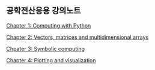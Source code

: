 ## 공학전산응용 강의노트

[Chapter 1: Computing with Python](https://colab.research.google.com/github/SeoulTechPSE/EngNm/blob/master/ch01_code.ipynb)

[Chapter 2: Vectors, matrices and multidimensional arrays](https://colab.research.google.com/github/SeoulTechPSE/EngNm/blob/master/ch02_code.ipynb)

[Chpater 3: Symbolic computing](https://colab.research.google.com/github/SeoulTechPSE/EngNm/blob/master/ch03_code.ipynb)

[Chapter 4: Plotting and visualization](https://colab.research.google.com/github/SeoulTechPSE/EngNm/blob/master/ch04_code.ipynb)
